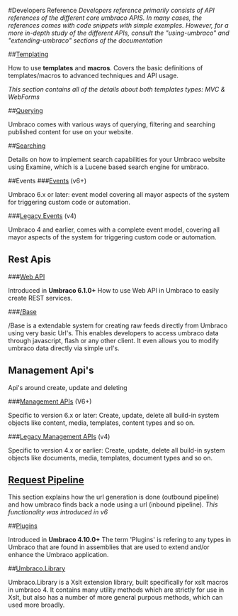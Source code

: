 #Developers Reference
_Developers reference primarily consists of API references of the different core umbraco APIS. In many cases, the references comes with code snippets with simple exemples. However, for a more in-depth study of the different APIs, consult the "using-umbraco" and "extending-umbraco" sections of the documentation_ 

##[Templating](Templating/index.md)

How to use **templates** and **macros**. Covers the basic definitions of templates/macros to advanced techniques and API usage.

*This section contains all of the details about both templates types: MVC & WebForms* 

##[Querying](Querying/index.md)

Umbraco comes with various ways of querying, filtering and searching published content for use on your website.

##[Searching](Searching/index.md)

Details on how to implement search capabilities for your Umbraco website using Examine, which is a Lucene based search engine for umbraco.

##Events
###[Events](Events-v6/index.md) (v6+)

Umbraco 6.x or later: event model covering all mayor aspects of the system for triggering custom code or automation.  

###[Legacy Events](Events/index.md) (v4)

Umbraco 4 and earlier, comes with a complete event model, covering all mayor aspects of the system for triggering custom code or automation.

## Rest Apis

###[Web API](WebApi/index.md) 

Introduced in **Umbraco 6.1.0+**
How to use Web API in Umbraco to easily create REST services.

###[/Base](Api/Base/Index.md)

/Base is a extendable system for creating raw feeds directly from Umbraco using very basic Url's. This enables developers to access umbraco data through javascript, flash or any other client. It even allows you to modify umbraco data directly via simple url's.

## Management Api's

Api's around create, update and deleting  

###[Management APIs](Management-v6/index.md) (V6+)

Specific to version 6.x or later: Create, update, delete all build-in system objects like content, media, templates, content types and so on. 

###[Legacy Management APIs](Management/index.md)  (v4)

Specific to version 4.x or earlier: Create, update, delete all build-in system objects like documents, media, templates, document types and so on.

## [Request Pipeline](Request-Pipeline/index.md)
This section explains how the url generation is done (outbound pipeline) and how umbraco finds back a node using a url (inbound pipeline).
_This functionality was introduced in v6_

##[Plugins](Plugins/index.md) 

Introduced in **Umbraco 4.10.0+**
The term 'Plugins' is refering to any types in Umbraco that are found in assemblies that are used to extend and/or enhance the Umbraco application.

##[Umbraco.Library](Api/UmbracoLibrary/index.md)

Umbraco.Library is a Xslt extension library, built specifically for xslt macros in umbraco 4. It contains many utility methods which are strictly for use in Xslt, but also has a number of more general purpous methods, which can used more broadly.